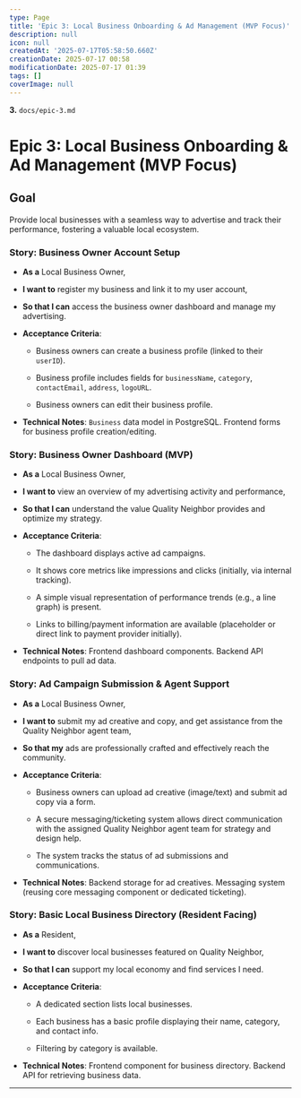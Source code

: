 ```yaml
---
type: Page
title: 'Epic 3: Local Business Onboarding & Ad Management (MVP Focus)'
description: null
icon: null
createdAt: '2025-07-17T05:58:50.660Z'
creationDate: 2025-07-17 00:58
modificationDate: 2025-07-17 01:39
tags: []
coverImage: null
---
```


**3.** `docs/epic-3.md`

# Epic 3: Local Business Onboarding & Ad Management (MVP Focus)

## Goal

Provide local businesses with a seamless way to advertise and track their performance, fostering a valuable local ecosystem.

### Story: Business Owner Account Setup

- **As a** Local Business Owner,

- **I want to** register my business and link it to my user account,

- **So that I can** access the business owner dashboard and manage my advertising.

- **Acceptance Criteria**:

    - Business owners can create a business profile (linked to their `userID`).

    - Business profile includes fields for `businessName`, `category`, `contactEmail`, `address`, `logoURL`.

    - Business owners can edit their business profile.

- **Technical Notes**: `Business` data model in PostgreSQL. Frontend forms for business profile creation/editing.

### Story: Business Owner Dashboard (MVP)

- **As a** Local Business Owner,

- **I want to** view an overview of my advertising activity and performance,

- **So that I can** understand the value Quality Neighbor provides and optimize my strategy.

- **Acceptance Criteria**:

    - The dashboard displays active ad campaigns.

    - It shows core metrics like impressions and clicks (initially, via internal tracking).

    - A simple visual representation of performance trends (e.g., a line graph) is present.

    - Links to billing/payment information are available (placeholder or direct link to payment provider initially).

- **Technical Notes**: Frontend dashboard components. Backend API endpoints to pull ad data.

### Story: Ad Campaign Submission & Agent Support

- **As a** Local Business Owner,

- **I want to** submit my ad creative and copy, and get assistance from the Quality Neighbor agent team,

- **So that my** ads are professionally crafted and effectively reach the community.

- **Acceptance Criteria**:

    - Business owners can upload ad creative (image/text) and submit ad copy via a form.

    - A secure messaging/ticketing system allows direct communication with the assigned Quality Neighbor agent team for strategy and design help.

    - The system tracks the status of ad submissions and communications.

- **Technical Notes**: Backend storage for ad creatives. Messaging system (reusing core messaging component or dedicated ticketing).

### Story: Basic Local Business Directory (Resident Facing)

- **As a** Resident,

- **I want to** discover local businesses featured on Quality Neighbor,

- **So that I can** support my local economy and find services I need.

- **Acceptance Criteria**:

    - A dedicated section lists local businesses.

    - Each business has a basic profile displaying their name, category, and contact info.

    - Filtering by category is available.

- **Technical Notes**: Frontend component for business directory. Backend API for retrieving business data.

---
